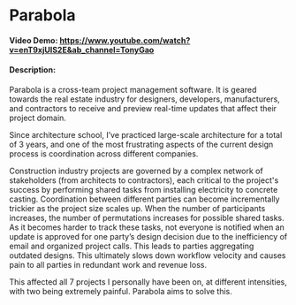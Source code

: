 # Parabola
#### Video Demo:  <https://www.youtube.com/watch?v=enT9xjUIS2E&ab_channel=TonyGao>
#### Description:
Parabola is a cross-team project management software. It is geared towards the real estate industry for designers, developers, manufacturers, and contractors to receive and preview real-time updates that affect their project domain.

Since architecture school, I’ve practiced large-scale architecture for a total of 3 years, and one of the most frustrating aspects of the current design process is coordination across different companies. 

Construction industry projects are governed by a complex network of stakeholders (from architects to contractors), each critical to the project's success by performing shared tasks from installing electricity to concrete casting. Coordination between different parties can become incrementally trickier as the project size scales up. When the number of participants increases, the number of permutations increases for possible shared tasks. As it becomes harder to track these tasks, not everyone is notified when an update is approved for one party’s design decision due to the inefficiency of email and organized project calls. This leads to parties aggregating outdated designs. This ultimately slows down workflow velocity and causes pain to all parties in redundant work and revenue loss.

This affected all 7 projects I personally have been on, at different intensities, with two being extremely painful. Parabola aims to solve this.
